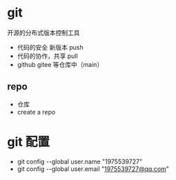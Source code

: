# git


开源的分布式版本控制工具
- 代码的安全 新版本  push
- 代码的协作，共享  pull 
- github gitee 等仓库中（main）

## repo
   - 仓库
   - create a repo

# git 配置
- git config --global user.name "1975539727"
- git config --global user.email "1975539727@qq.com"